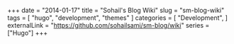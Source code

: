 +++
date = "2014-01-17"
title = "Sohail's Blog Wiki"
slug = "sm-blog-wiki"
tags = [
    "hugo",
    "development",
    "themes"
]
categories = [
    "Development",
]
externalLink = "https://github.com/sohailsami/sm-blog/wiki"
series = ["Hugo"]
+++
